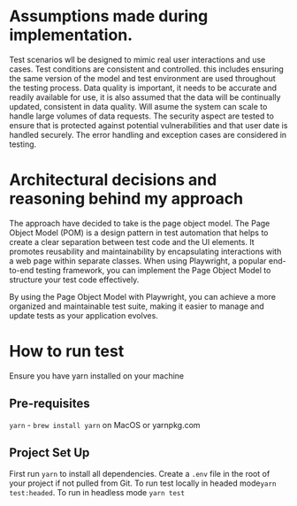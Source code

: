 # Assumptions made during implementation.
Test scenarios wll be designed to mimic real user interactions and use cases. Test conditions are consistent and controlled. this includes ensuring the same version of the model and test environment are used throughout the testing process.
Data quality is important, it needs to be accurate and readily available for use, it is also assumed that the data will be continually updated, consistent in data quality. Will asume the system can scale to handle large volumes of data requests.
The security aspect are tested to ensure that is protected against potential vulnerabilities and that user date is handled securely.
The error handling and exception cases are considered in testing.

# Architectural decisions and reasoning behind my approach
The approach have decided to take is the page object model.
The Page Object Model (POM) is a design pattern in test automation that helps to create a clear separation between test code and the UI elements. It promotes reusability and maintainability by encapsulating interactions with a web page within separate classes. When using Playwright, a popular end-to-end testing framework, you can implement the Page Object Model to structure your test code effectively.

By using the Page Object Model with Playwright, you can achieve a more organized and maintainable test suite, making it easier to manage and update tests as your application evolves.

# How to run test
Ensure you have yarn installed on your machine 

## Pre-requisites
`yarn` - `brew install yarn` on MacOS or yarnpkg.com
## Project Set Up
First run `yarn` to install all dependencies.
Create a `.env` file in the root of your project if not pulled from Git.
To run test locally in headed mode`yarn test:headed`.
To run in headless mode `yarn test` 